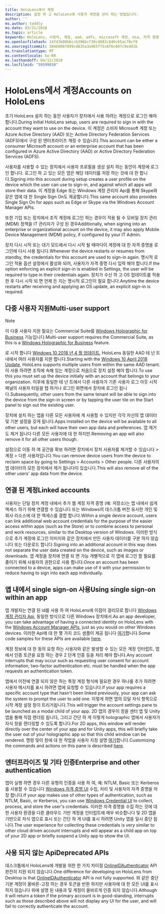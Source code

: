 ```yaml
---
title: HoloLens에서 계정
description: 설정 하 고 HoloLens에 사용자 계정을 관리 하는 방법입니다.
author: ''
ms.author: toddly
ms.date: 03/21/2018
ms.topic: article
keywords: HoloLens, 사용자, 계정, aad, adfs, microsoft 계정, msa, 자격 증명
ms.openlocfilehash: 14f43b08b6ccb396bcf39c4082c840c65ac78cf9
ms.sourcegitcommit: 384b0087899cd835a3a965f75c6f6c607c9edd1b
ms.translationtype: MT
ms.contentlocale: ko-KR
ms.lasthandoff: 04/12/2019
ms.locfileid: "59599830"
---
```

# <a name="accounts-on-hololens"></a><span data-ttu-id="68347-104">HoloLens에서 계정</span><span class="sxs-lookup"><span data-stu-id="68347-104">Accounts on HoloLens</span></span>

<span data-ttu-id="68347-105">초기 HoloLens 설치 하는 동안 사용자가 장치에서 사용 하려는 계정으로 로그인 해야 합니다.</span><span class="sxs-lookup"><span data-stu-id="68347-105">During initial HoloLens setup, users are required to sign in with the account they want to use on the device.</span></span> <span data-ttu-id="68347-106">이 계정은 소비자 Microsoft 계정 또는 Azure Active Directory (AAD) 또는 Active Directory Federation Services (ADFS)에서 구성 된 엔터프라이즈 계정 수 있습니다.</span><span class="sxs-lookup"><span data-stu-id="68347-106">This account can be either a consumer Microsoft account or an enterprise account that has been configured in Azure Active Directory (AAD) or Active Directory Federation Services (ADFS).</span></span>

<span data-ttu-id="68347-107">사용자를 사용할 수 있는 장치에서 사용자 프로필을 생성 설치 하는 동안이 계정에 로그인 합니다. 로그인 하 고 있는 모든 앱은 해당 데이터를 저장 하는 것에 대 한 합니다.</span><span class="sxs-lookup"><span data-stu-id="68347-107">Signing into this account during setup creates a user profile on the device which the user can use to sign-in, and against which all apps will store their data.</span></span> <span data-ttu-id="68347-108">이 계정을 Edge 또는 Windows 계정 관리자 Api를 통해 Skype와 같은 앱에 대 한 Single Sign On도 제공합니다.</span><span class="sxs-lookup"><span data-stu-id="68347-108">This same account also provides Single Sign On for apps such as Edge or Skype via the Windows Account Manager APIs.</span></span>

<span data-ttu-id="68347-109">또한 기업 또는 장치에서 조직 계정에 로그인 하는 경우이 적용 될 수 모바일 장치 관리 (MDM) 정책을 IT 관리자가 구성 된 경우</span><span class="sxs-lookup"><span data-stu-id="68347-109">Additionally, when signing into an enterprise or organizational account on the device, it may also apply Mobile Device Management (MDM) policy, if configured by your IT Admin.</span></span>

<span data-ttu-id="68347-110">장치 다시 시작 또는 대기 모드에서 다시 시작 될 때마다이 계정에 대 한 자격 증명을 로그인에 다시 사용 됩니다.</span><span class="sxs-lookup"><span data-stu-id="68347-110">Whenever the device restarts or resumes from standby, the credentials for this account are used to sign-in again.</span></span> <span data-ttu-id="68347-111">명시적 로그인 적용 옵션 설정에서 활성화 되어, 사용자가 자격 증명 다시 입력 해야 합니다.</span><span class="sxs-lookup"><span data-stu-id="68347-111">If the option enforcing an explicit sign-in is enabled in Settings, the user will be required to type in their credentials again.</span></span> <span data-ttu-id="68347-112">장치가 수신 하 고 OS 업데이트를 적용 한 후 다시 시작 되 면 언제 든 지는 명시적 로그인이 필요 합니다.</span><span class="sxs-lookup"><span data-stu-id="68347-112">Anytime the device restarts after receiving and applying an OS update, an explicit sign-in is required.</span></span>

## <a name="multi-user-support"></a><span data-ttu-id="68347-113">다중 사용자 지원</span><span class="sxs-lookup"><span data-stu-id="68347-113">Multi-user support</span></span>

>[!NOTE]
><span data-ttu-id="68347-114">이 다중 사용자 지원 필요는 Commercial Suite를 [Windows Holographic for Business](https://docs.microsoft.com/hololens/hololens-upgrade-enterprise) 기능입니다.</span><span class="sxs-lookup"><span data-stu-id="68347-114">Multi-user support requires the Commercial Suite, as this is a [Windows Holographic for Business](https://docs.microsoft.com/hololens/hololens-upgrade-enterprise) feature.</span></span>

<span data-ttu-id="68347-115">로 시작 합니다 [Windows 10 2018 년 4 월 업데이트](release-notes-april-2018.md), HoloLens 동일한 AAD 테 넌 트 내에서 여러 사용자를 지원 합니다.</span><span class="sxs-lookup"><span data-stu-id="68347-115">Starting with the [Windows 10 April 2018 Update](release-notes-april-2018.md), HoloLens supports multiple users from within the same AAD tenant.</span></span> <span data-ttu-id="68347-116">이 사용 하려면 조직에 속해 있는 계정으로 처음으로 장치 설정 해야 합니다.</span><span class="sxs-lookup"><span data-stu-id="68347-116">To use this you must set up the device initially with an account that belongs to your organization.</span></span> <span data-ttu-id="68347-117">이후에 동일한 테 넌 트에서 다른 사용자가 기존 사용자 로그 아웃 시작 패널의 사용자 타일을 탭 하거나 로그인 화면에서 장치에 로그인 됩니다.</span><span class="sxs-lookup"><span data-stu-id="68347-117">Subsequently, other users from the same tenant will be able to sign into the device from the sign-in screen or by tapping the user tile on the Start panel to sign out the existing user.</span></span> 

<span data-ttu-id="68347-118">장치에 설치 하는 앱을 다른 모든 사용자에 게 사용할 수 있지만 각각 자신의 앱 데이터 및 기본 설정을 갖게 됩니다.</span><span class="sxs-lookup"><span data-stu-id="68347-118">Apps installed on the device will be available to all other users, but each will have their own app data and preferences.</span></span> <span data-ttu-id="68347-119">앱 제거도 제거 됩니다 다른 모든 사용자에 대 한 하지만.</span><span class="sxs-lookup"><span data-stu-id="68347-119">Removing an app will also remove it for all other users though.</span></span> 

<span data-ttu-id="68347-120">설정으로 이동 하 여 공간을 확보 하려면 장치에서 장치 사용자를 제거할 수 있습니다 > 계정 > 다른 사용자입니다.</span><span class="sxs-lookup"><span data-stu-id="68347-120">You can remove device users from the device to reclaim space by going to Settings > Accounts > Other people.</span></span> <span data-ttu-id="68347-121">다른 사용자의 앱 데이터의 모든 장치에서 제거 됩니다이 있습니다.</span><span class="sxs-lookup"><span data-stu-id="68347-121">This will also remove all of the other users' app data from the device.</span></span> 

## <a name="linked-accounts"></a><span data-ttu-id="68347-122">연결 된 계정</span><span class="sxs-lookup"><span data-stu-id="68347-122">Linked accounts</span></span>

<span data-ttu-id="68347-123">사용자는 단일 장치 계정 내에서 추가 웹 계정 자격 증명 (예: 저장소)는 앱 내에서 쉽게 액세스 하기 위해 연결할 수 있습니다 또는 Windows의 데스크톱 버전 유사한 개인 및 회사 리소스에 대 한 액세스를 결합 합니다.</span><span class="sxs-lookup"><span data-stu-id="68347-123">Within a single device account, users can link additional web account credentials for the purpose of the easier access within apps (such as the Store) or to combine access to personal and work resources, similar to the Desktop version of Windows.</span></span> <span data-ttu-id="68347-124">이러한 방식으로 추가 계정에 로그인 이미지와 같은 장치에서 만든 사용자 데이터를 구분 하지 않습니다 또는 다운로드 합니다.</span><span class="sxs-lookup"><span data-stu-id="68347-124">Signing into an additional account in this way does not separate the user data created on the device, such as images or downloads.</span></span> <span data-ttu-id="68347-125">앱 계정을 장치에 연결 되 면 가능 개별적으로 각 앱에 로그인 할 필요를 줄이기 위해 사용자의 권한으로 사용 합니다.</span><span class="sxs-lookup"><span data-stu-id="68347-125">Once an account has been connected to a device, apps can make use of it with your permission to reduce having to sign into each app individually.</span></span>

## <a name="using-single-sign-on-within-an-app"></a><span data-ttu-id="68347-126">앱 내에서 single sign-on 사용</span><span class="sxs-lookup"><span data-stu-id="68347-126">Using single sign-on within an app</span></span>

<span data-ttu-id="68347-127">앱 개발자는 연결 된 id를 사용 하 여 HoloLens에 이점이 걸리므로 합니다 [Windows 계정 관리자 Api](https://msdn.microsoft.com/library/windows/apps/xaml/windows.security.authentication.web.core.aspx), 동일한 방식으로 다른 Windows 장치에서.</span><span class="sxs-lookup"><span data-stu-id="68347-127">As an app developer, you can take advantage of having a connected identity on HoloLens with the [Windows Account Manager APIs](https://msdn.microsoft.com/library/windows/apps/xaml/windows.security.authentication.web.core.aspx), just as you would on other Windows devices.</span></span> <span data-ttu-id="68347-128">이러한 Api에 대 한 몇 가지 코드 샘플이 제공 됩니다 [여기](http://go.microsoft.com/fwlink/p/?LinkId=620621)합니다.</span><span class="sxs-lookup"><span data-stu-id="68347-128">Some code samples for these APIs are available [here](http://go.microsoft.com/fwlink/p/?LinkId=620621).</span></span>

<span data-ttu-id="68347-129">계정 정보에 대 한 동의 요청 하는 사용자와 같은 발생할 수 있는 모든 계정 인터럽트, 앱에서 인증 토큰을 요청 하는 경우 2 단계 인증 등을 처리 해야 합니다.</span><span class="sxs-lookup"><span data-stu-id="68347-129">Any account interrupts that may occur such as requesting user consent for account information, two-factor authentication etc. must be handled when the app requests an authentication token.</span></span>

<span data-ttu-id="68347-130">앱에서 이전에 연결 되지 않은 하는 특정 계정 형식에 필요한 경우 하나를 추가 하려면 사용자 메시지를 표시 하려면 앱에 요청할 수 있습니다.</span><span class="sxs-lookup"><span data-stu-id="68347-130">If your app requires a specific account type that hasn't been linked previously, your app can ask the system to prompt the user to add one.</span></span> <span data-ttu-id="68347-131">이렇게 하면 앱의 모달 자식 항목으로 시작 계정 설정 창이 트리거됩니다.</span><span class="sxs-lookup"><span data-stu-id="68347-131">This will trigger the account settings pane to be launched as a modal child of your app.</span></span> <span data-ttu-id="68347-132">2D 앱의 경우이 창을 센터 앱 및 Unity 앱을 통해 직접 렌더링 됩니다, 그리고 간단 하 게 이렇게 holographic 앱에서 사용자가 자식 창을 렌더링할 수 있도록 합니다.</span><span class="sxs-lookup"><span data-stu-id="68347-132">For 2D apps, this window will render directly over the center of your app and for Unity apps, this will briefly take the user out of your holographic app so that this child window can be rendered.</span></span> <span data-ttu-id="68347-133">명령 및이 창에 대 한 작업을 사용자 지정 설명 [여기](https://msdn.microsoft.com/library/windows/apps/windows.ui.applicationsettings.webaccountcommand.aspx)합니다.</span><span class="sxs-lookup"><span data-stu-id="68347-133">Customizing the commands and actions on this pane is described [here](https://msdn.microsoft.com/library/windows/apps/windows.ui.applicationsettings.webaccountcommand.aspx).</span></span>

## <a name="enterprise-and-other-authentication"></a><span data-ttu-id="68347-134">엔터프라이즈 및 기타 인증</span><span class="sxs-lookup"><span data-stu-id="68347-134">Enterprise and other authentication</span></span>

<span data-ttu-id="68347-135">앱이 실행 하면 경우 다른 유형의 인증을 사용 하 여, 예: NTLM, Basic 또는 Kerberos를 사용할 수 있습니다 [Windows 자격 증명 UI](https://msdn.microsoft.com/library/windows/apps/windows.security.credentials.ui.aspx) 수집, 처리 및 사용자의 자격 증명을 저장 합니다.</span><span class="sxs-lookup"><span data-stu-id="68347-135">If your app makes use of other types of authentication, such as NTLM, Basic, or Kerberos, you can use [Windows Credential UI](https://msdn.microsoft.com/library/windows/apps/windows.security.credentials.ui.aspx) to collect, process, and store the user's credentials.</span></span> <span data-ttu-id="68347-136">이러한 자격 증명을 수집 하는 것에 대 한 사용자 환경을 다른 클라우드 기반 계정을 인터럽트에 매우 비슷합니다 및 2D 앱을 기반으로 자식 앱으로 표시 또는 간단 하 게 UI를 표시 하려면 Unity 앱을 일시 중단 됩니다.</span><span class="sxs-lookup"><span data-stu-id="68347-136">The user experience for collecting these credentials is very similar to other cloud driven account interrupts and will appear as a child app on top of your 2D app or briefly suspend a Unity app to show the UI.</span></span>

## <a name="deprecated-apis"></a><span data-ttu-id="68347-137">사용 되지 않는 Api</span><span class="sxs-lookup"><span data-stu-id="68347-137">Deprecated APIs</span></span>

<span data-ttu-id="68347-138">데스크톱에서 HoloLens에 개발을 위한 한 가지 차이점 [OnlineIDAuthenticator](https://msdn.microsoft.com/library/windows/apps/windows.security.authentication.onlineid.onlineidauthenticator.aspx) API 완전히 지원 되지 않습니다.</span><span class="sxs-lookup"><span data-stu-id="68347-138">One difference for developing on HoloLens from Desktop is that [OnlineIDAuthenticator](https://msdn.microsoft.com/library/windows/apps/windows.security.authentication.onlineid.onlineidauthenticator.aspx) API is not fully supported.</span></span> <span data-ttu-id="68347-139">와 같은 중단 기본 계정이 올바른-고정 하는 경우 토큰을 반환 하지만 사용자에 대 한 모든 UI를 표시 하지 않습니다 위에 설명 된 내용과 및 계정이 올바르게 인증 되지 않습니다.</span><span class="sxs-lookup"><span data-stu-id="68347-139">Although it will return a token if the primary account is in good-standing, interrupts such as those described above will not display any UI for the user, and will fail to correctly authenticate the account.</span></span>

